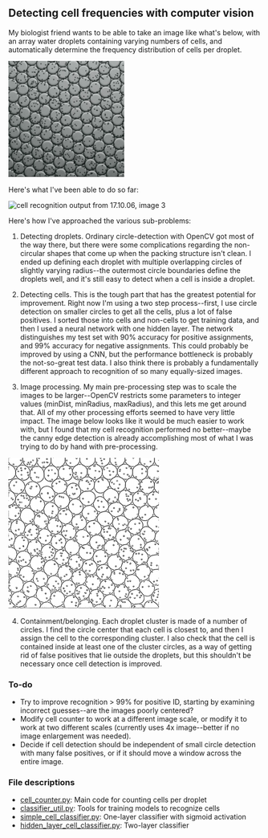 ## Detecting cell frequencies with computer vision


My biologist friend wants to be able to take an image like what's below, with an array water droplets containing varying numbers of cells, and automatically determine the frequency distribution of cells per droplet.

![array of water droplets containing cells](images/test_array_lo_res.png)

Here's what I've been able to do so far:

![cell recognition output from 17.10.06, image 3](images/output_17.10.06.3.img1annotated.png)

Here's how I've approached the various sub-problems:

1. Detecting droplets. Ordinary circle-detection with OpenCV got most of the way there, but there were some complications regarding the non-circular shapes that come up when the packing structure isn't clean. I ended up defining each droplet with multiple overlapping circles of slightly varying radius--the outermost circle boundaries define the droplets well, and it's still easy to detect when a cell is inside a droplet.

2. Detecting cells. This is the tough part that has the greatest potential for improvement. Right now I'm using a two step process--first, I use circle detection on smaller circles to get all the cells, plus a lot of false positives. I sorted those into cells and non-cells to get training data, and then I used a neural network with one hidden layer. The network distinguishes my test set with 90% accuracy for positive assignments, and 99% accuracy for negative assignments. This could probably be improved by using a CNN, but the performance bottleneck is probably the not-so-great test data. I also think there is probably a fundamentally different approach to recognition of so many equally-sized images.

3. Image processing. My main pre-processing step was to scale the images to be larger--OpenCV restricts some parameters to integer values (minDist, minRadius, maxRadius), and this lets me get around that. All of my other processing efforts seemed to have very little impact. The image below looks like it would be much easier to work with, but I found that my cell recognition performed no better--maybe the canny edge detection is already accomplishing most of what I was trying to do by hand with pre-processing. 

![thresholded droplets image](images/test_array_1_hi_res_thresholded_small.png)

4. Containment/belonging. Each droplet cluster is made of a number of circles. I find the circle center that each cell is closest to, and then I assign the cell to the corresponding cluster. I also check that the cell is contained inside at least one of the cluster circles, as a way of getting rid of false positives that lie outside the droplets, but this shouldn't be necessary once cell detection is improved.


### To-do

- Try to improve recognition > 99% for positive ID, starting by examining incorrect guesses--are the images poorly centered?
- Modify cell counter to work at a different image scale, or modify it to work at two different scales (currently uses 4x image--better if no image enlargement was needed).
- Decide if cell detection should be independent of small circle detection with many false positives, or if it should move a window across the entire image.



### File descriptions
- [cell_counter.py](cell_counter.py): Main code for counting cells per droplet
- [classifier_util.py](classifier_util.py): Tools for training models to recognize cells
- [simple_cell_classifier.py](simple_cell_classifier.py): One-layer classifier with sigmoid activation
- [hidden_layer_cell_classifier.py](hidden_layer_cell_classifier.py): Two-layer classifier